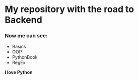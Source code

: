 # My repository with the road to Backend

### Now me can see:
* Basics
* OOP
* PythonBook
* RegEx

**I love Python**
